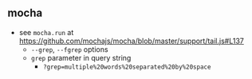 ## mocha

* see `mocha.run` at https://github.com/mochajs/mocha/blob/master/support/tail.js#L137
  * `--grep`, `--fgrep` options
  * `grep` parameter in query string
    * `?grep=multiple%20words%20separated%20by%20space`
